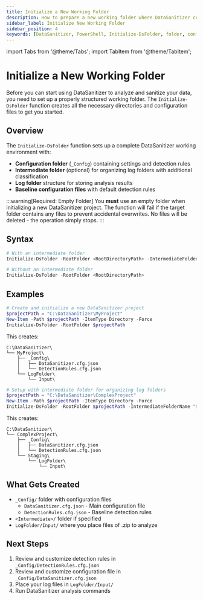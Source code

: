```yaml
---
title: Initialize a New Working Folder
description: How to prepare a new working folder where DataSanitizer config, detection rules, and logs will be stored for data anonymization projects.
sidebar_label: Initialize New Working Folder
sidebar_position: 4
keywords: [DataSanitizer, PowerShell, Initialize-DsFolder, folder, configuration, setup, working directory]
---
```


import Tabs from '@theme/Tabs';
import TabItem from '@theme/TabItem';

# Initialize a New Working Folder

Before you can start using DataSanitizer to analyze and sanitize your data, you need to set up a properly structured working folder. The `Initialize-DsFolder` function creates all the necessary directories and configuration files to get you started.

## Overview

The `Initialize-DsFolder` function sets up a complete DataSanitizer working environment with:

- **Configuration folder** (`_Config`) containing settings and detection rules
- **Intermediate folder** (optional) for organizing log folders with additional classification
- **Log folder** structure for storing analysis results
- **Baseline configuration files** with default detection rules

:::warning[Required: Empty Folder]
You **must** use an empty folder when initializing a new DataSanitizer project. The function will fail if the target folder contains any files to prevent accidental overwrites. No files will be deleted - the operation simply stops.
:::

## Syntax

```powershell
# With an intermediate folder
Initialize-DsFolder -RootFolder <RootDirectoryPath> -IntermediateFolderName <IntermediateFolderName>

# Without an intermediate folder
Initialize-DsFolder -RootFolder <RootDirectoryPath>
```

## Examples

<Tabs groupId="setup-type">
<TabItem value="basic" label="Basic Setup">

```powershell
# Create and initialize a new DataSanitizer project
$projectPath = "C:\DataSanitizer\MyProject"
New-Item -Path $projectPath -ItemType Directory -Force
Initialize-DsFolder -RootFolder $projectPath
```

This creates:

```text
C:\DataSanitizer\
└── MyProject\
    ├── _Config\
    │   ├── DataSanitizer.cfg.json
    │   └── DetectionRules.cfg.json
    └── LogFolder\
        └── Input\
```

</TabItem>
<TabItem value="intermediate" label="With Intermediate Folder">

```powershell
# Setup with intermediate folder for organizing log folders
$projectPath = "C:\DataSanitizer\ComplexProject"
New-Item -Path $projectPath -ItemType Directory -Force
Initialize-DsFolder -RootFolder $projectPath -IntermediateFolderName "Staging"
```

This creates:

```text
C:\DataSanitizer\
└── ComplexProject\
    ├── _Config\
    │   ├── DataSanitizer.cfg.json
    │   └── DetectionRules.cfg.json
    └── Staging\
        └── LogFolder\
            └── Input\
```

</TabItem>
</Tabs>

## What Gets Created

- `_Config/` folder with configuration files
  - `DataSanitizer.cfg.json` - Main configuration file
  - `DetectionRules.cfg.json` - Baseline detection rules
- `<Intermediate>/` folder if specified
- `LogFolder/Input/` where you place files of .zip to analyze

## Next Steps

1. Review and customize detection rules in `_Config/DetectionRules.cfg.json`
2. Review and customize configuration file in `_Config/DataSanitizer.cfg.json`
3. Place your log files in `LogFolder/Input/`
4. Run DataSanitizer analysis commands
